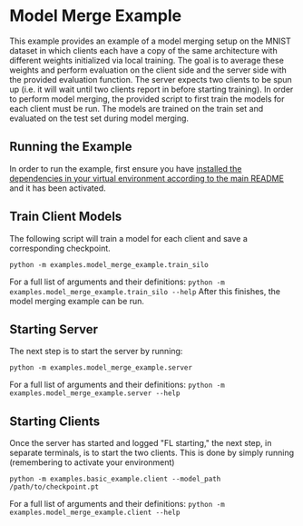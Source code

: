 # Model Merge Example
This example provides an example of a model merging setup on the MNIST dataset in which clients each have
a copy of the same architecture with different weights initialized via local training. The goal is to
average these weights and perform evaluation on the client side and the server side with the provided
evaluation function. The server expects two clients to be spun up (i.e. it will wait until two clients
report in before starting training). In order to perform model merging, the provided script to first train
the models for each client must be run. The models are trained on the train set and evaluated on the test
set during model merging.

## Running the Example
In order to run the example, first ensure you have [installed the dependencies in your virtual environment according to the main README](/README.md#development-requirements) and it has been activated.

## Train Client Models
The following script will train a model for each client and save a corresponding checkpoint.
```
python -m examples.model_merge_example.train_silo
```
For a full list of arguments and their definitions: `python -m examples.model_merge_example.train_silo --help`
After this finishes, the model merging example can be run.

## Starting Server

The next step is to start the server by running:
```
python -m examples.model_merge_example.server
```
For a full list of arguments and their definitions: `python -m examples.model_merge_example.server --help`

## Starting Clients

Once the server has started and logged "FL starting," the next step, in separate terminals, is to start the two
clients. This is done by simply running (remembering to activate your environment)
```
python -m examples.basic_example.client --model_path /path/to/checkpoint.pt
```
For a full list of arguments and their definitions: `python -m examples.model_merge_example.client --help`
